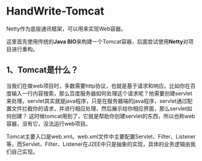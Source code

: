 # HandWrite-Tomcat

Netty作为底层通讯框架，可以用来实现Web容器。

这里首先使用传统的**Java BIO**来构建一个Tomcat容器，后面尝试使用**Netty**对项目进行重构。



## 1、Tomcat是什么？

​		当我们在做web项目时，多数需要http协议，也就是基于请求和响应。比如你在百度输入一行内容搜索，那么百度服务器如何处理这个请求呢？他需要创建servlet来处理，servlet其实就是java程序，只是在服务器端的java程序，servlet通过配置文件拦截你的请求，并进行相应处理，然后展示给你相应界面，那么servlet如何创建？ 这时候tomcat用到了，它就是帮助你创建servlet的东西，所以也称web容器，没有它，没法运行web项目。



​	 Tomcat主要入口是web.xml。web.xml文件中主要配置Servlet、Filter、Listener等，而Servlet、Filter、Listener在J2EE中只是抽象的实现，具体的业务逻辑由我们自己实现。

